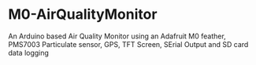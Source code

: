# M0-AirQualityMonitor
An Arduino based Air Quality Monitor using an Adafruit M0 feather, PMS7003 Particulate sensor, GPS, TFT Screen, SErial Output and SD card data logging
